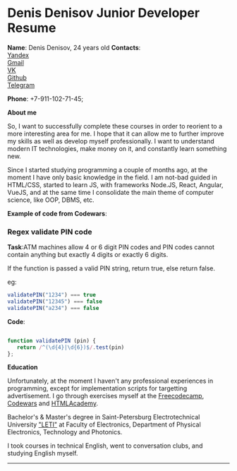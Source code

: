 # Denis Denisov Junior Developer Resume

**Name**: Denis Denisov, 24 years old
**Contacts**:   
                [Yandex](MR.DENISOV1995@yandex.ru)  
                [Gmail](mrdenisov91@gmail.com)   
                [VK](https://vk.com/neutrinospb)  
                [Github](https://github.com/dendenisov)  
                [Telegram](https://t.me/neutrinospb)

**Phone**: +7-911-102-71-45;  

**About me** 

So, I want to successfully complete these courses in order to reorient to a more interesting area for me. I hope that it can allow me to further improve my skills as well as develop myself professionally. I want to understand modern IT technologies, make money on it, and constantly learn something new. 

Since I started studying programming a couple of months ago, at the moment I have only basic knowledge in the field. I am not-bad guided in HTML/CSS, started to learn JS, with frameworks Node.JS, React, Angular, VueJS, and at the same time I consolidate the main theme of computer science, like OOP, DBMS, etc. 

**Example of code from Codewars**:
### Regex validate PIN code
**Task**:ATM machines allow 4 or 6 digit PIN codes and PIN codes cannot contain anything but exactly 4 digits or exactly 6 digits.

If the function is passed a valid PIN string, return true, else return false.

eg:

```javascript
validatePIN("1234") === true
validatePIN("12345") === false
validatePIN("a234") === false
```

**Code**: 
```javascript

function validatePIN (pin) {
   return /^(\d{4}|\d{6})$/.test(pin)
};
```
 **Education** 

Unfortunately, at the moment I haven't any professional experiences in programming, except for implementation scripts for targetting advertisement. I go through exercises myself at the [Freecodecamp](https://www.freecodecamp.org/neutrinospb), [Codewars](https://www.codewars.com/users/dendenisov) and [HTMLAcademy](https://htmlacademy.ru/profile/neutrinospb). 

Bachelor's & Master's degree in Saint-Petersburg Electrotechnical University ["LETI"](https://etu.ru/) at Faculty of Electronics, Department of Physical Electronics, Technology and Photonics.  

I took courses in technical English, went to conversation clubs, and studying English myself.

---
